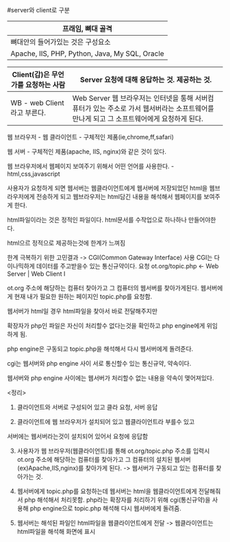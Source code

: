 #server와 client로 구분

프래임, 뼈대 골격 |
---------------------|
뼈대안의 들어가있는 것은 구성요소 | 
Apache, IIS, PHP, Python, Java, My SQL, Oracle |

Client(갑)은 무언가를 요청하는 사람 | Server 요청에 대해 응답하는 것. 제공하는 것.
---------------------------------|-----------------------------------
WB - web Client라고 부른다.| Web Server 웹 브라우저는 인터넷을 통해 서버컴퓨터가 있는 주소로 가서 웹서버라는 소프트웨어를 만나게 되고 그 소프트웨어에게 요청하게 된다.

웹 브라우저 - 웹 클라이언트 - 구체적인 제품(ie,chrome,ff,safari)

웹 서버 - 구체적인 제품(apache, IIS, nginx)와 같은 것이 있다.

웹 브라우저에서 웹페이지 보여주기 위해서 어떤 언어를 사용한다. - html,css,javascript

사용자가 요청하게 되면 웹서버는 웹클라이언트에게 웹서버에 저장되었던 html을 웹브라우저에게 전송하게 되고
웹브라우저는 html담긴 내용을 해석해서 웹페이지를 보여주게 한다.

html파일이라는 것은 정적인 파일이다.
html문서를 수작업으로 하나하나 만들어야한다.

html으르 정적으로 제공하는것에 한계가 느껴짐

한계 극복하기 위한 고민결과 -> CGI(Common Gateway Interface) 사용
CGI는 다이나믹하게 데이터를 주고받을수 있는 통신규약이다.
 요청 ot.org/topic.php
  		  <-
Web Server | Web Client
   I

ot.org 주소에 해당하는 컴퓨터 찾아가고 그 컴퓨터의 웹서버를 찾아가게된다. 웹서버에게 현재 내가 필요한 원하는 페이지인 topic.php를 요청함.

웹서버가 html일 경우 html파일을 찾아서 바로 전달해주지만

확장자가 php인 파일은 자신이 처리할수 없다는것을 확인하고 php engine에게 위임하게 됨.

php engine은 구동되고 topic.php을 해석해서 다시 웹서버에게 돌려준다.

cgi는 웹서버와 php engine 사이 서로 통신할수 있는 통신규약, 약속이다.  


웹서버와 php engine 사이에는 웹서버가 처리할수 없는 내용을 약속이 맺어져있다.


<정리>

1. 클라이언트와 서버로 구성되어 있고 클라 요청, 서버 응답

2. 클라이언트에 웹 브라우저가 설치되어 있고 웹클라이언트라 부를수 있고 

서버에는 웹서버라는것이 설치되어 있어서 요청에 응답함

3. 사용자가 웹 브라우저(웹클라이언트)를 통해 ot.org/topic.php 주소를 입력시 ot.org 주소에 해당하는 컴퓨터를 찾아가고 그 컴퓨터의 설치된 웹서버(ex)Apache,IIS,nginx)를 찾아가게 된다. -> 웹서버가 구동되고 있는 컴퓨터를 찾아가는 것.

4. 웹서버에게 topic.php를 요청하는데 웹서버는 html을 웹클라이언트에게 전달해줘서 php 해석해서 처리못함.
php라는 확장자를 처리하기 위해 cgi(통신규약)을 사용해 php engine으로 topic.php 해석해 다시 웹서버에게 돌려줌.

5. 웹서버는 해석된 파일인 html파일을 웹클라이언트에게 전달 -> 웹클라이언트는 html파일을 해석해 화면에 표시
 


